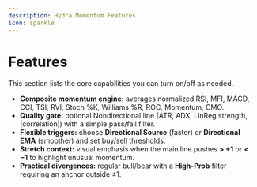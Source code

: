 ```yaml
---
description: Hydra Momentum Features
icon: sparkle
---
```


# Features

This section lists the core capabilities you can turn on/off as needed.

* **Composite momentum engine:** averages normalized RSI, MFI, MACD, CCI, TSI, RVI, Stoch %K, Williams %R, ROC, Momentum, CMO.
* **Quality gate:** optional Nondirectional line (ATR, ADX, LinReg strength, |correlation|) with a simple pass/fail filter.
* **Flexible triggers:** choose **Directional Source** (faster) or **Directional EMA** (smoother) and set buy/sell thresholds.
* **Stretch context:** visual emphasis when the main line pushes **> +1** or **< −1** to highlight unusual momentum.
* **Practical divergences:** regular bull/bear with a **High-Prob** filter requiring an anchor outside ±1.
